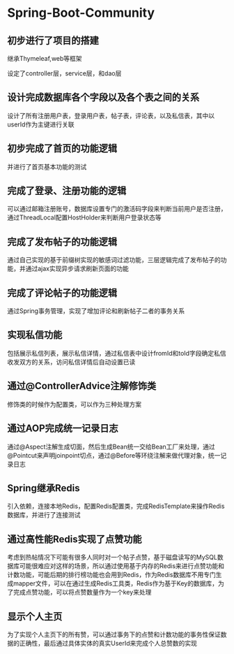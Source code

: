 # Spring-Boot-Community
## 初步进行了项目的搭建

继承Thymeleaf,web等框架

设定了controller层，service层，和dao层

## 设计完成数据库各个字段以及各个表之间的关系

设计了所有注册用户表，登录用户表，帖子表，评论表，以及私信表，其中以userId作为主键进行关联

## 初步完成了首页的功能逻辑

并进行了首页基本功能的测试

## 完成了登录、注册功能的逻辑

可以通过邮箱注册账号，数据库设置专门的激活码字段来判断当前用户是否注册，通过ThreadLocal配置HostHolder来判断用户登录状态等

## 完成了发布帖子的功能逻辑

通过自己实现的基于前缀树实现的敏感词过滤功能，三层逻辑完成了发布帖子的功能，并通过ajax实现异步请求刷新页面的功能

## 完成了评论帖子的功能逻辑

通过Spring事务管理，实现了增加评论和刷新帖子二者的事务关系

## 实现私信功能

包括展示私信列表，展示私信详情，通过私信表中设计fromId和toId字段确定私信收发双方的关系，访问私信详情后自动设置已读

## 通过@ControllerAdvice注解修饰类

修饰类的时候作为配置类，可以作为三种处理方案

## 通过AOP完成统一记录日志

通过@Aspect注解生成切面，然后生成Bean统一交给Bean工厂来处理，通过@Pointcut来声明joinpoint切点，通过@Before等环绕注解来做代理对象，统一记录日志

## Spring继承Redis

引入依赖，连接本地Redis，配置Redis配置类，完成RedisTemplate来操作Redis数据库，并进行了连接测试

## 通过高性能Redis实现了点赞功能

考虑到热帖情况下可能有很多人同时对一个帖子点赞，基于磁盘读写的MySQL数据库可能很难应对这样的场景，所以通过使用基于内存的Redis来进行点赞功能和计数功能，可能后期的排行榜功能也会用到Redis，作为Redis数据库不用专门生成mapper文件，可以在通过生成Redis工具类，Redis作为基于Key的数据库，为了完成点赞功能，可以将点赞数量作为一个key来处理

## 显示个人主页

为了实现个人主页下的所有赞，可以通过事务下的点赞和计数功能的事务性保证数据的正确性，最后通过具体实体的真实UserId来完成个人总赞数的实现





